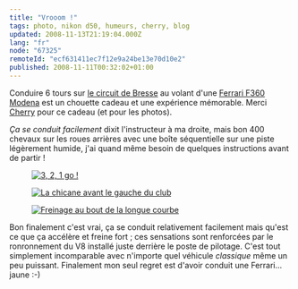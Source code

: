 ```yaml
---
title: "Vrooom !"
tags: photo, nikon d50, humeurs, cherry, blog
updated: 2008-11-13T21:19:04.000Z
lang: "fr"
node: "67325"
remoteId: "ecf631411ec7f12e9a24be13e70d10e2"
published: 2008-11-11T00:32:02+01:00
---
```


Conduire 6 tours sur [le circuit de Bresse](http://www.circuitdebresse.fr) au volant d'une [Ferrari F360 Modena](http://www.autoweb-france.com/essais/Ferrari/essai_84_Ferrari_360_Modena_F1.php) est un chouette cadeau et une expérience mémorable. Merci [Cherry](http://t-ka.net) pour ce cadeau (et pour les photos).


*Ça se conduit facilement* dixit l'instructeur à ma droite, mais bon 400 chevaux sur les roues arrières avec une boîte séquentielle sur une piste légèrement humide, j'ai quand même besoin de quelques instructions avant de partir !

<figure class="object-center"><a href="/images/3-2-1-go.jpg"><img loading="lazy" src="/images/660x/3-2-1-go.jpg" alt="3, 2, 1 go !">
</a></figure>

<figure class="object-center"><a href="/images/la-chicane-avant-le-gauche-du-club.jpg"><img loading="lazy" src="/images/660x/la-chicane-avant-le-gauche-du-club.jpg" alt="La chicane avant le gauche du club">
</a></figure>

<figure class="object-center"><a href="/images/freinage-au-bout-de-la-longue-courbe.jpg"><img loading="lazy" src="/images/660x/freinage-au-bout-de-la-longue-courbe.jpg" alt="Freinage au bout de la longue courbe">
</a></figure>


Bon finalement c'est vrai, ça se conduit relativement facilement mais qu'est ce que ça accélère et freine fort ; ces sensations sont renforcées par le ronronnement du V8 installé juste derrière le poste de pilotage. C'est tout simplement incomparable avec n'importe quel véhicule *classique* même un peu puissant. Finalement mon seul regret est d'avoir conduit une Ferrari… jaune :-)


